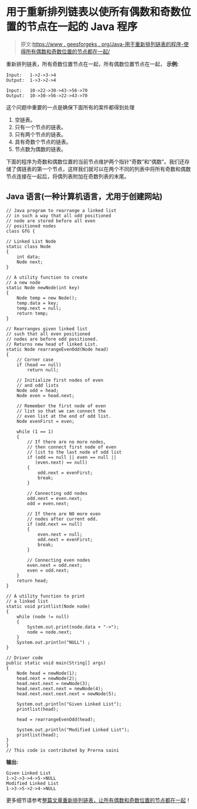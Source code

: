 # 用于重新排列链表以使所有偶数和奇数位置的节点在一起的 Java 程序

> 原文:[https://www . geesforgeks . org/Java-用于重新排列链表的程序-使得所有偶数和奇数位置的节点都在一起/](https://www.geeksforgeeks.org/java-program-for-rearranging-a-linked-list-such-that-all-even-and-odd-positioned-nodes-are-together/)

重新排列链表，所有奇数位置节点在一起，所有偶数位置节点在一起，
**示例:**

```
Input:   1->2->3->4
Output:  1->3->2->4

Input:   10->22->30->43->56->70
Output:  10->30->56->22->43->70
```

这个问题中重要的一点是确保下面所有的案件都得到处理

1.  空链表。
2.  只有一个节点的链表。
3.  只有两个节点的链表。
4.  具有奇数个节点的链表。
5.  节点数为偶数的链表。

下面的程序为奇数和偶数位置的当前节点维护两个指针“奇数”和“偶数”。我们还存储了偶链表的第一个节点，这样我们就可以在两个不同的列表中将所有奇数和偶数节点连接在一起后，将偶列表附加在奇数列表的末尾。

## Java 语言(一种计算机语言，尤用于创建网站)

```
// Java program to rearrange a linked list 
// in such a way that all odd positioned  
// node are stored before all even 
// positioned nodes 
class GfG { 

// Linked List Node 
static class Node 
{ 
    int data; 
    Node next; 
}

// A utility function to create 
// a new node 
static Node newNode(int key) 
{ 
    Node temp = new Node(); 
    temp.data = key; 
    temp.next = null; 
    return temp; 
} 

// Rearranges given linked list 
// such that all even positioned 
// nodes are before odd positioned. 
// Returns new head of linked List. 
static Node rearrangeEvenOdd(Node head) 
{ 
    // Corner case 
    if (head == null) 
        return null; 

    // Initialize first nodes of even 
    // and odd lists 
    Node odd = head; 
    Node even = head.next; 

    // Remember the first node of even 
    // list so that we can connect the 
    // even list at the end of odd list. 
    Node evenFirst = even; 

    while (1 == 1) 
    { 
        // If there are no more nodes,  
        // then connect first node of even  
        // list to the last node of odd list 
        if (odd == null || even == null ||
           (even.next) == null) 
        { 
            odd.next = evenFirst; 
            break; 
        } 

        // Connecting odd nodes 
        odd.next = even.next; 
        odd = even.next; 

        // If there are NO more even 
        // nodes after current odd. 
        if (odd.next == null) 
        { 
            even.next = null; 
            odd.next = evenFirst; 
            break; 
        } 

        // Connecting even nodes 
        even.next = odd.next; 
        even = odd.next; 
    } 
    return head; 
} 

// A utility function to print 
// a linked list 
static void printlist(Node node) 
{ 
    while (node != null) 
    { 
        System.out.print(node.data + "->"); 
        node = node.next; 
    } 
    System.out.println("NULL") ; 
} 

// Driver code 
public static void main(String[] args) 
{ 
    Node head = newNode(1); 
    head.next = newNode(2); 
    head.next.next = newNode(3); 
    head.next.next.next = newNode(4); 
    head.next.next.next.next = newNode(5); 

    System.out.println("Given Linked List"); 
    printlist(head); 

    head = rearrangeEvenOdd(head); 

    System.out.println("Modified Linked List"); 
    printlist(head); 
}
} 
// This code is contributed by Prerna saini
```

**输出:**

```
Given Linked List
1->2->3->4->5->NULL
Modified Linked List
1->3->5->2->4->NULL
```

更多细节请参考[整篇文章重新排列链表，让所有偶数和奇数位置的节点都在一起](https://www.geeksforgeeks.org/rearrange-a-linked-list-such-that-all-even-and-odd-positioned-nodes-are-together/)！